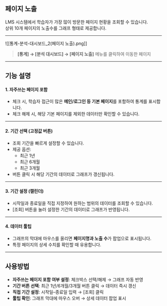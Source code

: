 ## 페이지 노출  

LMS 시스템에서 학습자가 가장 많이 방문한 페이지 현황을 조회할 수 있습니다.  
상위 10개 페이지의 노출수를 그래프 형태로 제공합니다.  

***  
![[통계-분석-대시보드_2(페이지 노출).png]]  
> **[통계] → [분석 대시보드] → [페이지 노출]** 메뉴를 클릭하여 이동한 페이지  

***  
## 기능 설명  

#### 1. 자주쓰는 페이지 포함
- 체크 시, 학습자 접근이 많은 **메인/로그인 등 기본 페이지**를 포함하여 통계를 표시합니다.  
- 체크 해제 시, 해당 기본 페이지를 제외한 데이터만 확인할 수 있습니다.  

***  
#### 2. 기간 선택 (고정값 버튼)  
- 조회 기간을 빠르게 설정할 수 있습니다.  
- 제공 옵션:  
  - 최근 1년  
  - 최근 6개월  
  - 최근 3개월  
- 버튼 클릭 시 해당 기간의 데이터로 그래프가 갱신됩니다.  

***  
#### 3. 기간 설정 (캘린더)  
- 시작일과 종료일을 직접 지정하여 원하는 범위의 데이터를 조회할 수 있습니다.  
- [조회] 버튼을 눌러 설정한 기간의 데이터로 그래프가 반영됩니다.  

***  
#### 4. 데이터 툴팁  
- 그래프의 막대에 마우스를 올리면 **페이지명과 노출 수**가 팝업으로 표시됩니다.  
- 특정 페이지의 상세 수치를 확인할 때 유용합니다.  

***  
## 사용방법  
- **자주쓰는 페이지 포함 여부 설정**: 체크박스 선택/해제 → 그래프 자동 반영  
- **기간 버튼 선택**: 최근 1년/6개월/3개월 버튼 클릭 → 데이터 즉시 갱신  
- **직접 기간 설정**: 시작일–종료일 입력 → [조회] 클릭  
- **툴팁 확인**: 그래프 막대에 마우스 오버 → 상세 데이터 팝업 표시  
